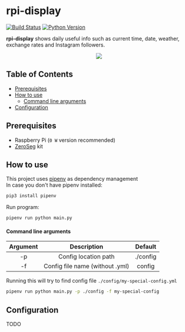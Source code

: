 # rpi-display 
[![Build Status](https://travis-ci.org/aklimko/rpi-display.svg?branch=master)](https://travis-ci.org/aklimko/rpi-display)
[![Python Version](https://img.shields.io/badge/python-3.5-blue.svg)](#)

**rpi-display** shows daily useful info such as current time, date, weather, exchange rates and Instagram followers.
<p align="center">
  <img src="https://raw.githubusercontent.com/exusar/rpi-display/master/preview.gif"/>
</p>

## Table of Contents
* [Prerequisites](#Prerequisites)
* [How to use](#How-to-use)
    * [Command line arguments](#Command-line-arguments)
* [Configuration](#Configuration)

## Prerequisites
* Raspberry Pi (`0 W` version recommended)
* [ZeroSeg](https://thepihut.com/products/zeroseg) kit

## How to use
This project uses [pipenv](https://pipenv.readthedocs.io) as dependency management  
In case you don't have pipenv installed:
```bash
pip3 install pipenv
```

Run program:
```bash
pipenv run python main.py
```

#### Command line arguments
| Argument |           Description           |  Default |
|:--------:|:-------------------------------:|:--------:|
| -p       | Config location path            | ./config |
| -f       | Config file name (without .yml) | config   |


Running this will try to find config file `./config/my-special-config.yml`
```bash
pipenv run python main.py -p ./config -f my-special-config
```

## Configuration
TODO
